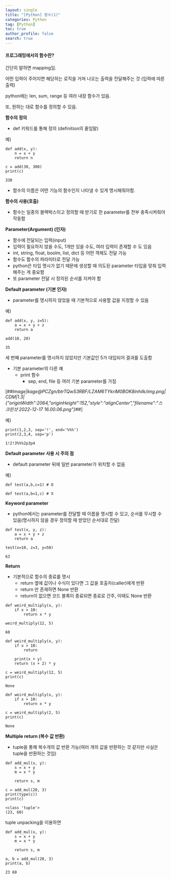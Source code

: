 ```yaml
---
layout: single
title: "[Python] 함수(1)"
categories: Python
tag: [Python]
toc: true
author_profile: false
search: true
---
```


#### 프로그래밍에서의 함수란?

간단히 말하면 mapping임.

어떤 입력이 주어지면 해당하는 로직을 거쳐 나오는 출력을 전달해주는 것 (입력에 따른 출력)

python에는 len, sum, range 등 여러 내장 함수가 있음.

또, 원하는 대로 함수를 정의할 수 있음.

**함수의 정의**

- def 키워드를 통해 정의 (definition의 줄임말)

예)

```
def add(x, y):
	n = x + y
    return n
```

```
c = add(30, 300)
print(c)
```

```
330
```

- 함수의 이름은 어떤 기능의 함수인지 나타낼 수 있게 명시해줘야함.

**함수의 사용(호출)**

- 함수는 일종의 블랙박스이고 정의할 때 받기로 한 parameter를 전부 충족시켜줘야 작동함

**Parameter(Argument) (인자)**

- 함수에 전달되는 입력(input)
- 입력이 필요하지 않을 수도, 1개만 있을 수도, 여러 입력이 존재할 수 도 있음
- int, string, float, boolm, list, dict 등 어떤 객체도 전달 가능
- 함수도 함수의 파라미터로 전달 가능
- python은 타입 명시가 없기 때문에 생성할 때 의도된 parameter 타입을 맞춰 입력해주는 게 중요함
- 또 parameter 전달 시 정의된 순서를 지켜야 함

**Default parameter (기본 인자)**

- parameter를 명시하지 않았을 때 기본적으로 사용할 값을 지정할 수 있음

예)

```
def add(x, y, z=5):
	a = x + y + z
    return a
```

```
add(10, 20)
```

```
35
```

세 번째 parameter를 명시하지 않았지만 기본값인 5가 대입되어 결과를 도출함

- 기본 parameter의 다른 예
  - print 함수
    - sep, end, file 등 여러 기본 parameter를 가짐

[##_Image|kage@PCZgn/btrTQwS3RBF/LZAM6TYkriM0BOK8inhilk/img.png|CDM|1.3|{"originWidth":2064,"originHeight":152,"style":"alignCenter","filename":"스크린샷 2022-12-17 16.00.06.png"}_##]

예)

```
print(1,2,3, sep='!', end='%%%')
print(2,3,4, sep='p')
```

```
1!2!3%%%2p3p4
```

**Default parameter 사용 시 주의 점**

- default parameter 뒤에 일반 parameter가 위치할 수 없음

예)

```
def test(a,b,c=1) # O

def test(a,b=1,c) # X
```

**Keyword parameter**

- python에서는 parameter를 전달할 때 이름을 명시할 수 있고, 순서를 무시할 수 있음(명시하지 않을 경우 정의할 때 받았던 순서대로 전달)

```
def test(x, y, z):
	a = x + y + z
    return a
```

```
test(x=10, z=3, y=50)
```

```
63
```

**Return**

- 기본적으로 함수의 종료를 명시
  - return 옆에 값이나 수식이 있다면 그 값을 호출자(caller)에게 반환
  - return 만 존재하면 None 반환
  - return이 없으면 코드 블록이 종료되면 종료로 간주, 이때도 None 반환

```
def weird_multiply(x, y):
	if x > 10:
    	return x * y

weird_multiply(12, 5)
```

```
60
```

```
def weird_multiply(x, y):
	if x > 10:
    	return

    print(x + y)
    return (x + 2) * y

c = weird_multiply(12, 5)
print(c)
```

```
None
```

```
def weird_multiply(x, y):
	if x > 10:
    	return x * y

c = weird_multiply(2, 5)
print(c)
```

```
None
```

**Multiple return (복수 값 반환)**

- tuple을 통해 복수개의 값 반환 가능(여러 개의 값을 반환하는 것 같지만 사실은 tuple을 반환하는 것임)

```
def add_mul(x, y):
	s = x + y
    m = x * y

    return s, m

c = add_mul(20, 3)
print(type(c))
print(c)
```

```
<class 'tuple'>
(23, 60)
```

tuple unpacking을 이용하면

```
def add_mul(x, y):
	s = x + y
    m = x * y

    return s, m

a, b = add_mul(20, 3)
print(a, b)
```

```
23 60
```
